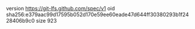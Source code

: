 version https://git-lfs.github.com/spec/v1
oid sha256:e379aac99d17595b052d170e59ee60eade47d644ff30380293b1f2428406b9c0
size 923
